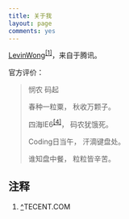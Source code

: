 ```yaml
---
title: 关于我
layout: page
comments: yes
---
```

<link rel="stylesheet" media="all" href="/assets/css/han.css"/>

<p><a href="http://faso.me" title="faso.me" class="n fn full-name url" rel="external">LevinWong</a><sup><a id="ref-1" href="#ref-note-1">[1]</a></sup>，来自于<span class="title">腾讯</span>。
</p>

官方评价：

<blockquote>
    <p>悯农 码起</p>
    <p>春种一粒粟， 秋收万颗子。</p>
    <p>四海IE6<sup><a id="ref-4" href="#ref-note-4">[4]</a></sup>， 码农犹饿死。</p>
    <p>Coding日当午， 汗滴键盘处。</p>
    <p>谁知盘中餐， 粒粒皆辛苦。</p>
</blockquote>


<h2>注释</h2>
<ol class="notes">
<li id="ref-note-1"><a href="#ref-1">^</a>TECENT.COM</li>
</ol>

<script>
    var seajsMod = {'mod':'about'};
</script>